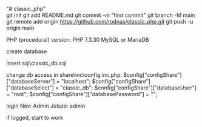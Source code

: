 "# classic_php"  
git init git add README.md 
git commit -m "first commit" 
git branch -M main 
git remote add origin https://github.com/rodnas/classic_php.git 
git push -u origin main

PHP (procedural) version:
PHP 7.3.30
MySQL or MariaDB

create database

insert sql\classic_db.sql

change db access in share\inc\config.inc.php:
$config["configShare"]["databaseServer"] = "localhost";
$config["configShare"]["databaseSelect"] = "classic_db";
$config["configShare"]["databaseUser"] = "root";
$config["configShare"]["databasePassword"] = "";

login
Név: Admin
Jelszó: admin

if logged, start to work
